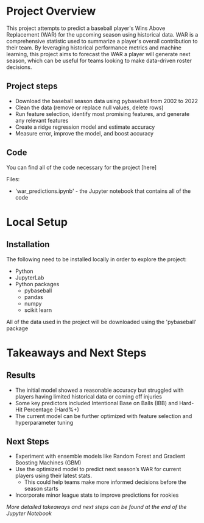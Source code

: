 # Project Overview

This project attempts to predict a baseball player's Wins Above Replacement (WAR) for the upcoming season using historical data. WAR is a comprehensive statistic used to summarize a player's overall contribution to their team. By leveraging historical performance metrics and machine learning, this project aims to forecast the WAR a player will generate next season, which can be useful for teams looking to make data-driven roster decisions.

## Project steps

* Download the baseball season data using pybaseball from 2002 to 2022
* Clean the data (remove or replace null values, delete rows)
* Run feature selection, identify most promising features, and generate any relevant features
* Create a ridge regression model and estimate accuracy
* Measure error, improve the model, and boost accuracy

## Code

You can find all of the code necessary for the project [here]

Files:

* 'war_predictions.ipynb' - the Jupyter notebook that contains all of the code

# Local Setup

## Installation

The following need to be installed locally in order to explore the project:

* Python
* JupyterLab
* Python packages
    * pybaseball
    * pandas
    * numpy
    * scikit learn

All of the data used in the project will be downloaded using the 'pybaseball' package

# Takeaways and Next Steps

## Results

* The initial model showed a reasonable accuracy but struggled with players having limited historical data or coming off injuries
* Some key predictors included Intentional Base on Balls (IBB) and Hard-Hit Percentage (Hard%+)
* The current model can be further optimized with feature selection and hyperparameter tuning

## Next Steps

* Experiment with ensemble models like Random Forest and Gradient Boosting Machines (GBM)
* Use the optimized model to predict next season’s WAR for current players using their latest stats.
    * This could help teams make more informed decisions before the season starts
* Incorporate minor league stats to improve predictions for rookies

_More detailed takeaways and next steps can be found at the end of the Jupyter Notebook_

